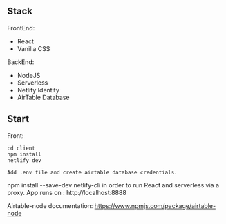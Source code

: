 ## Stack

FrontEnd:

- React
- Vanilla CSS

BackEnd:

- NodeJS
- Serverless
- Netlify Identity
- AirTable Database

## Start

Front:

```
cd client
npm install
netlify dev
```

```
Add .env file and create airtable database credentials.

```

npm install --save-dev netlify-cli in order to run React and serverless via a proxy.
App runs on : http://localhost:8888

Airtable-node documentation:
https://www.npmjs.com/package/airtable-node
